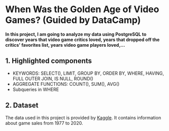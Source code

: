 # When Was the Golden Age of Video Games? (Guided by DataCamp)
**In this project, I am going to analyze my data using PostgreSQL to discover years that video game critics loved, years that dropped off the critics' favorites list, years video game players loved,...**

## 1. Highlighted components 
- KEYWORDS: SELECT(), LIMIT, GROUP BY, ORDER BY, WHERE, HAVING, FULL OUTER JOIN, IS NULL, ROUND()
- AGGREGATE FUNCTIONS: COUNT(), SUM(), AVG()
- Subqueries in WHERE

## 2. Dataset
The data used in this project is provided by [Kaggle](https://www.kaggle.com/datasets/holmjason2/videogamedata). It contains information about game sales from 1977 to 2020.




